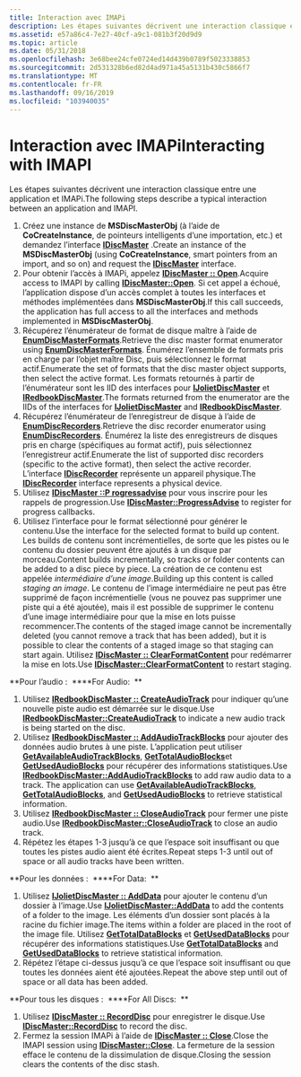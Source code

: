 ```yaml
---
title: Interaction avec IMAPi
description: Les étapes suivantes décrivent une interaction classique entre une application et IMAPi.
ms.assetid: e57a86c4-7e27-40cf-a9c1-081b3f20d9d9
ms.topic: article
ms.date: 05/31/2018
ms.openlocfilehash: 3e68bee24cfe0724ed14d439b0789f5023338853
ms.sourcegitcommit: 2d531328b6ed82d4ad971a45a5131b430c5866f7
ms.translationtype: MT
ms.contentlocale: fr-FR
ms.lasthandoff: 09/16/2019
ms.locfileid: "103940035"
---
```

# <a name="interacting-with-imapi"></a><span data-ttu-id="d49d6-103">Interaction avec IMAPi</span><span class="sxs-lookup"><span data-stu-id="d49d6-103">Interacting with IMAPI</span></span>

<span data-ttu-id="d49d6-104">Les étapes suivantes décrivent une interaction classique entre une application et IMAPi.</span><span class="sxs-lookup"><span data-stu-id="d49d6-104">The following steps describe a typical interaction between an application and IMAPI.</span></span>

1.  <span data-ttu-id="d49d6-105">Créez une instance de **MSDiscMasterObj** (à l’aide de **CoCreateInstance**, de pointeurs intelligents d’une importation, etc.) et demandez l’interface [**IDiscMaster**](/windows/desktop/api/Imapi/nn-imapi-idiscmaster) .</span><span class="sxs-lookup"><span data-stu-id="d49d6-105">Create an instance of the **MSDiscMasterObj** (using **CoCreateInstance**, smart pointers from an import, and so on) and request the [**IDiscMaster**](/windows/desktop/api/Imapi/nn-imapi-idiscmaster) interface.</span></span>
2.  <span data-ttu-id="d49d6-106">Pour obtenir l’accès à IMAPi, appelez [**IDiscMaster :: Open**](/windows/desktop/api/Imapi/nf-imapi-idiscmaster-open).</span><span class="sxs-lookup"><span data-stu-id="d49d6-106">Acquire access to IMAPI by calling [**IDiscMaster::Open**](/windows/desktop/api/Imapi/nf-imapi-idiscmaster-open).</span></span> <span data-ttu-id="d49d6-107">Si cet appel a échoué, l’application dispose d’un accès complet à toutes les interfaces et méthodes implémentées dans **MSDiscMasterObj**.</span><span class="sxs-lookup"><span data-stu-id="d49d6-107">If this call succeeds, the application has full access to all the interfaces and methods implemented in **MSDiscMasterObj**.</span></span>
3.  <span data-ttu-id="d49d6-108">Récupérez l’énumérateur de format de disque maître à l’aide de [**EnumDiscMasterFormats**](/windows/desktop/api/Imapi/nf-imapi-idiscmaster-enumdiscmasterformats).</span><span class="sxs-lookup"><span data-stu-id="d49d6-108">Retrieve the disc master format enumerator using [**EnumDiscMasterFormats**](/windows/desktop/api/Imapi/nf-imapi-idiscmaster-enumdiscmasterformats).</span></span> <span data-ttu-id="d49d6-109">Énumérez l’ensemble de formats pris en charge par l’objet maître Disc, puis sélectionnez le format actif.</span><span class="sxs-lookup"><span data-stu-id="d49d6-109">Enumerate the set of formats that the disc master object supports, then select the active format.</span></span> <span data-ttu-id="d49d6-110">Les formats retournés à partir de l’énumérateur sont les IID des interfaces pour [**IJolietDiscMaster**](/windows/desktop/api/Imapi/nn-imapi-ijolietdiscmaster) et [**IRedbookDiscMaster**](/windows/desktop/api/Imapi/nn-imapi-iredbookdiscmaster).</span><span class="sxs-lookup"><span data-stu-id="d49d6-110">The formats returned from the enumerator are the IIDs of the interfaces for [**IJolietDiscMaster**](/windows/desktop/api/Imapi/nn-imapi-ijolietdiscmaster) and [**IRedbookDiscMaster**](/windows/desktop/api/Imapi/nn-imapi-iredbookdiscmaster).</span></span>
4.  <span data-ttu-id="d49d6-111">Récupérez l’énumérateur de l’enregistreur de disque à l’aide de [**EnumDiscRecorders**](/windows/desktop/api/Imapi/nf-imapi-idiscmaster-enumdiscrecorders).</span><span class="sxs-lookup"><span data-stu-id="d49d6-111">Retrieve the disc recorder enumerator using [**EnumDiscRecorders**](/windows/desktop/api/Imapi/nf-imapi-idiscmaster-enumdiscrecorders).</span></span> <span data-ttu-id="d49d6-112">Énumérez la liste des enregistreurs de disques pris en charge (spécifiques au format actif), puis sélectionnez l’enregistreur actif.</span><span class="sxs-lookup"><span data-stu-id="d49d6-112">Enumerate the list of supported disc recorders (specific to the active format), then select the active recorder.</span></span> <span data-ttu-id="d49d6-113">L’interface [**IDiscRecorder**](/windows/desktop/api/Imapi/nn-imapi-idiscrecorder) représente un appareil physique.</span><span class="sxs-lookup"><span data-stu-id="d49d6-113">The [**IDiscRecorder**](/windows/desktop/api/Imapi/nn-imapi-idiscrecorder) interface represents a physical device.</span></span>
5.  <span data-ttu-id="d49d6-114">Utilisez [**IDiscMaster ::P rogressadvise**](/windows/desktop/api/Imapi/nf-imapi-idiscmaster-progressadvise) pour vous inscrire pour les rappels de progression.</span><span class="sxs-lookup"><span data-stu-id="d49d6-114">Use [**IDiscMaster::ProgressAdvise**](/windows/desktop/api/Imapi/nf-imapi-idiscmaster-progressadvise) to register for progress callbacks.</span></span>
6.  <span data-ttu-id="d49d6-115">Utilisez l’interface pour le format sélectionné pour générer le contenu.</span><span class="sxs-lookup"><span data-stu-id="d49d6-115">Use the interface for the selected format to build up content.</span></span> <span data-ttu-id="d49d6-116">Les builds de contenu sont incrémentielles, de sorte que les pistes ou le contenu du dossier peuvent être ajoutés à un disque par morceau.</span><span class="sxs-lookup"><span data-stu-id="d49d6-116">Content builds incrementally, so tracks or folder contents can be added to a disc piece by piece.</span></span> <span data-ttu-id="d49d6-117">La création de ce contenu est appelée *intermédiaire d’une image*.</span><span class="sxs-lookup"><span data-stu-id="d49d6-117">Building up this content is called *staging an image*.</span></span> <span data-ttu-id="d49d6-118">Le contenu de l’image intermédiaire ne peut pas être supprimé de façon incrémentielle (vous ne pouvez pas supprimer une piste qui a été ajoutée), mais il est possible de supprimer le contenu d’une image intermédiaire pour que la mise en lots puisse recommencer.</span><span class="sxs-lookup"><span data-stu-id="d49d6-118">The contents of the staged image cannot be incrementally deleted (you cannot remove a track that has been added), but it is possible to clear the contents of a staged image so that staging can start again.</span></span> <span data-ttu-id="d49d6-119">Utilisez [**IDiscMaster :: ClearFormatContent**](/windows/desktop/api/Imapi/nf-imapi-idiscmaster-clearformatcontent) pour redémarrer la mise en lots.</span><span class="sxs-lookup"><span data-stu-id="d49d6-119">Use [**IDiscMaster::ClearFormatContent**](/windows/desktop/api/Imapi/nf-imapi-idiscmaster-clearformatcontent) to restart staging.</span></span>

<span data-ttu-id="d49d6-120">**Pour l’audio :  **</span><span class="sxs-lookup"><span data-stu-id="d49d6-120">**For Audio:  **</span></span>

1.  <span data-ttu-id="d49d6-121">Utilisez [**IRedbookDiscMaster :: CreateAudioTrack**](/windows/desktop/api/Imapi/nf-imapi-iredbookdiscmaster-createaudiotrack) pour indiquer qu’une nouvelle piste audio est démarrée sur le disque.</span><span class="sxs-lookup"><span data-stu-id="d49d6-121">Use [**IRedbookDiscMaster::CreateAudioTrack**](/windows/desktop/api/Imapi/nf-imapi-iredbookdiscmaster-createaudiotrack) to indicate a new audio track is being started on the disc.</span></span>
2.  <span data-ttu-id="d49d6-122">Utilisez [**IRedbookDiscMaster :: AddAudioTrackBlocks**](/windows/desktop/api/Imapi/nf-imapi-iredbookdiscmaster-addaudiotrackblocks) pour ajouter des données audio brutes à une piste. L’application peut utiliser [**GetAvailableAudioTrackBlocks**](/windows/desktop/api/Imapi/nf-imapi-iredbookdiscmaster-getavailableaudiotrackblocks), [**GetTotalAudioBlocks**](/windows/desktop/api/Imapi/nf-imapi-iredbookdiscmaster-gettotalaudioblocks)et [**GetUsedAudioBlocks**](/windows/desktop/api/Imapi/nf-imapi-iredbookdiscmaster-getusedaudioblocks) pour récupérer des informations statistiques.</span><span class="sxs-lookup"><span data-stu-id="d49d6-122">Use [**IRedbookDiscMaster::AddAudioTrackBlocks**](/windows/desktop/api/Imapi/nf-imapi-iredbookdiscmaster-addaudiotrackblocks) to add raw audio data to a track. The application can use [**GetAvailableAudioTrackBlocks**](/windows/desktop/api/Imapi/nf-imapi-iredbookdiscmaster-getavailableaudiotrackblocks), [**GetTotalAudioBlocks**](/windows/desktop/api/Imapi/nf-imapi-iredbookdiscmaster-gettotalaudioblocks), and [**GetUsedAudioBlocks**](/windows/desktop/api/Imapi/nf-imapi-iredbookdiscmaster-getusedaudioblocks) to retrieve statistical information.</span></span>
3.  <span data-ttu-id="d49d6-123">Utilisez [**IRedbookDiscMaster :: CloseAudioTrack**](/windows/desktop/api/Imapi/nf-imapi-iredbookdiscmaster-closeaudiotrack) pour fermer une piste audio.</span><span class="sxs-lookup"><span data-stu-id="d49d6-123">Use [**IRedbookDiscMaster::CloseAudioTrack**](/windows/desktop/api/Imapi/nf-imapi-iredbookdiscmaster-closeaudiotrack) to close an audio track.</span></span>
4.  <span data-ttu-id="d49d6-124">Répétez les étapes 1-3 jusqu’à ce que l’espace soit insuffisant ou que toutes les pistes audio aient été écrites.</span><span class="sxs-lookup"><span data-stu-id="d49d6-124">Repeat steps 1-3 until out of space or all audio tracks have been written.</span></span>

<span data-ttu-id="d49d6-125">**Pour les données :  **</span><span class="sxs-lookup"><span data-stu-id="d49d6-125">**For Data:  **</span></span>

1.  <span data-ttu-id="d49d6-126">Utilisez [**IJolietDiscMaster :: AddData**](/windows/desktop/api/Imapi/nf-imapi-ijolietdiscmaster-adddata) pour ajouter le contenu d’un dossier à l’image.</span><span class="sxs-lookup"><span data-stu-id="d49d6-126">Use [**IJolietDiscMaster::AddData**](/windows/desktop/api/Imapi/nf-imapi-ijolietdiscmaster-adddata) to add the contents of a folder to the image.</span></span> <span data-ttu-id="d49d6-127">Les éléments d’un dossier sont placés à la racine du fichier image.</span><span class="sxs-lookup"><span data-stu-id="d49d6-127">The items within a folder are placed in the root of the image file.</span></span> <span data-ttu-id="d49d6-128">Utilisez [**GetTotalDataBlocks**](/windows/desktop/api/Imapi/nf-imapi-ijolietdiscmaster-gettotaldatablocks) et [**GetUsedDataBlocks**](/windows/desktop/api/Imapi/nf-imapi-ijolietdiscmaster-getuseddatablocks) pour récupérer des informations statistiques.</span><span class="sxs-lookup"><span data-stu-id="d49d6-128">Use [**GetTotalDataBlocks**](/windows/desktop/api/Imapi/nf-imapi-ijolietdiscmaster-gettotaldatablocks) and [**GetUsedDataBlocks**](/windows/desktop/api/Imapi/nf-imapi-ijolietdiscmaster-getuseddatablocks) to retrieve statistical information.</span></span>
2.  <span data-ttu-id="d49d6-129">Répétez l’étape ci-dessus jusqu’à ce que l’espace soit insuffisant ou que toutes les données aient été ajoutées.</span><span class="sxs-lookup"><span data-stu-id="d49d6-129">Repeat the above step until out of space or all data has been added.</span></span>

<span data-ttu-id="d49d6-130">**Pour tous les disques :  **</span><span class="sxs-lookup"><span data-stu-id="d49d6-130">**For All Discs:  **</span></span>

1.  <span data-ttu-id="d49d6-131">Utilisez [**IDiscMaster :: RecordDisc**](/windows/desktop/api/Imapi/nf-imapi-idiscmaster-recorddisc) pour enregistrer le disque.</span><span class="sxs-lookup"><span data-stu-id="d49d6-131">Use [**IDiscMaster::RecordDisc**](/windows/desktop/api/Imapi/nf-imapi-idiscmaster-recorddisc) to record the disc.</span></span>
2.  <span data-ttu-id="d49d6-132">Fermez la session IMAPi à l’aide de [**IDiscMaster :: Close**](/windows/desktop/api/Imapi/nf-imapi-idiscmaster-close).</span><span class="sxs-lookup"><span data-stu-id="d49d6-132">Close the IMAPI session using [**IDiscMaster::Close**](/windows/desktop/api/Imapi/nf-imapi-idiscmaster-close).</span></span> <span data-ttu-id="d49d6-133">La fermeture de la session efface le contenu de la dissimulation de disque.</span><span class="sxs-lookup"><span data-stu-id="d49d6-133">Closing the session clears the contents of the disc stash.</span></span>

 

 




